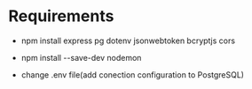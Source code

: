 # Requirements

- npm install express pg dotenv jsonwebtoken bcryptjs cors
- npm install --save-dev nodemon

- change .env file(add conection configuration to PostgreSQL)
